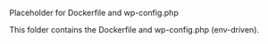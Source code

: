 Placeholder for Dockerfile and wp-config.php

This folder contains the Dockerfile and wp-config.php (env-driven).
